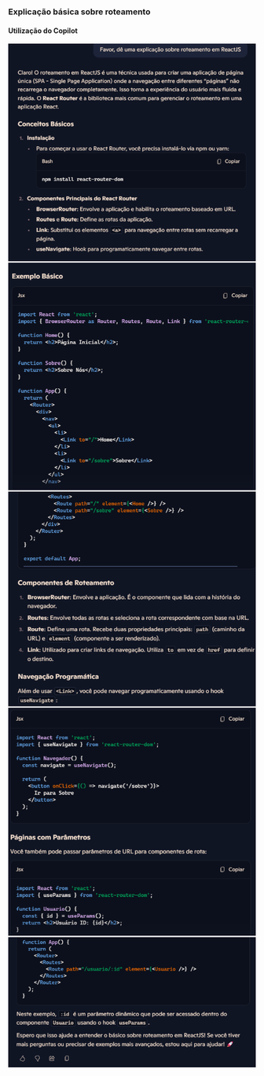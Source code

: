 ### Explicação básica sobre roteamento

#### Utilização do Copilot


<img src="https://github.com/Xaobin/CoursesLearn/blob/main/All/React/imgs/ReactRoteamento1.png?raw=true"  >
<br>

<img src="https://github.com/Xaobin/CoursesLearn/blob/main/All/React/imgs/ReactRoteamento2.png?raw=true"  >
<br>

<img src="https://github.com/Xaobin/CoursesLearn/blob/main/All/React/imgs/ReactRoteamento3.png?raw=true"  >
<br>

<img src="https://github.com/Xaobin/CoursesLearn/blob/main/All/React/imgs/ReactRoteamento4.png?raw=true"  >
<br>

<img src="https://github.com/Xaobin/CoursesLearn/blob/main/All/React/imgs/ReactRoteamento5.png?raw=true"  >
<br>
